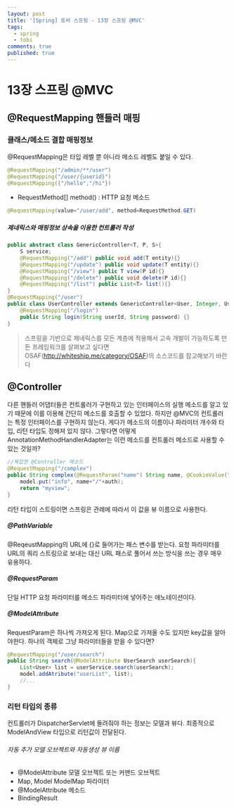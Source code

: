 ```yaml
---
layout: post
title: '[Spring] 토비 스프링 - 13장 스프링 @MVC'
tags:
  - spring
  - tobi
comments: true
published: true
---
```

# 13장 스프링 @MVC

## @RequestMapping 핸들러 매핑

### 클래스/메소드 결합 매핑정보

@RequestMapping은 타입 레벨 뿐 아니라 메소드 레벨도 붙일 수 있다.

```java
@RequestMapping("/admin/**/user")
@RequestMapping("/user/{userid}")
@RequestMapping({"/hello","/hi"})
```

- RequestMethod[] method() : HTTP 요청 메소드

```java
@RequestMapping(value="/user/add", method=RequestMethod.GET)
```



##### 제네릭스와 매핑정보 상속을 이용한 컨트롤러 작성

```java
public abstract class GenericController<T, P, S>{
 	S service;
    @RequestMapping("/add") public void add(T entity){}
    @RequestMapping("/update") public void update(T entity){}
    @RequestMapping("/view") public T view(P id){}
    @RequestMapping("/delete") public void delete(P id){}
    @RequestMapping("/list") public List<T> list(){}
}
@RequestMapping("/user")
public class UserController extends GenericController<User, Integer, UserService> {
    @RequestMapping("/login")
    public String login(String userId, String password) {}
}
```

> 스프링을 기반으로 제네릭스를 모든 계층에 적용해서 고속 개발이 가능하도록 만든 프레임워크를 살펴보고 싶다면 OSAF(http://whiteship.me/category/OSAF)의 소스코드를 참고해보기 바란다

## @Controller

다른 핸들러 어댑터들은 컨트롤러가 구현하고 있는 인터페이스의 실행 메소드를 알고 있기 때문에 이를 이용해 간단히 메소드를 호출할 수 있었다. 하지만 @MVC의 컨트롤러는 특정 인터페이스를 구현하지 않는다. 게다가 메소드의 이름이나 파라미터 개수와 타입, 리턴 타입도 정해져 있지 않다. 그렇다면 어떻게 AnnotationMethodHandlerAdapter는 이런 메소드를 컨트롤러 메소드로 사용할 수 있는 것일까?

```java
//복잡한 @Controller 메소드
@RequestMapping("/complex")
public String complex(@RequestParam("name") String name, @CookieValue("auth")String auth, ModelMap model){
    model.put("info", name+"/"+auth);
    return "myview";
}
```

리턴 타입이 스트링이면 스프링은 관례에 따라서 이 값을 뷰 이름으로 사용한다.

##### @PathVariable

@ReqeustMapping의 URL에 {}로 들어가는 패스 변수를 받는다. 요청 파라미터를 URL의 쿼리 스트링으로 보내는 대신 URL 패스로 풀어서 쓰는 방식을 쓰는 경우 매우 유용하다.

##### @RequestParam

단일 HTTP 요청 파라미터를 메소드 파라미터에 넣어주는 애노테이션이다.

##### @ModelAttribute

RequestParam은 하나씩 가져오게 된다. Map으로 가져올 수도 있지만 key값을 알아야한다. 하나의 객체로 그냥 파라미터들을 받을 수 있다면?

```java
@RequestMapping("/user/search")
public String search(@ModelAttribute UserSearch userSearch){
    List<User> list = userService.search(userSearch);
    model.addAtribute("userList", list);
    //...
}
```

### 리턴 타입의 종류

컨트롤러가 DispatcherServlet에 돌려줘야 하는 정보는 모델과 뷰다. 최종적으로 ModelAndView 타입으로 리턴값이 전달된다.

###### 자동 추가 모델 오브젝트와 자동생성 뷰 이름

- @ModelAttribute 모델 오브젝트 또는 커맨드 오브젝트
- Map, Model ModelMap 파라미터
- @ModelAttribute 메소드
- BindingResult
